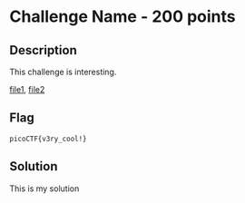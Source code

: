 # Challenge Name - 200 points
## Description

This challenge is interesting.

[file1](/link/to/file1), [file2](/link/to/file2)

## Flag
```
picoCTF{v3ry_cool!}
```

## Solution

This is my solution
